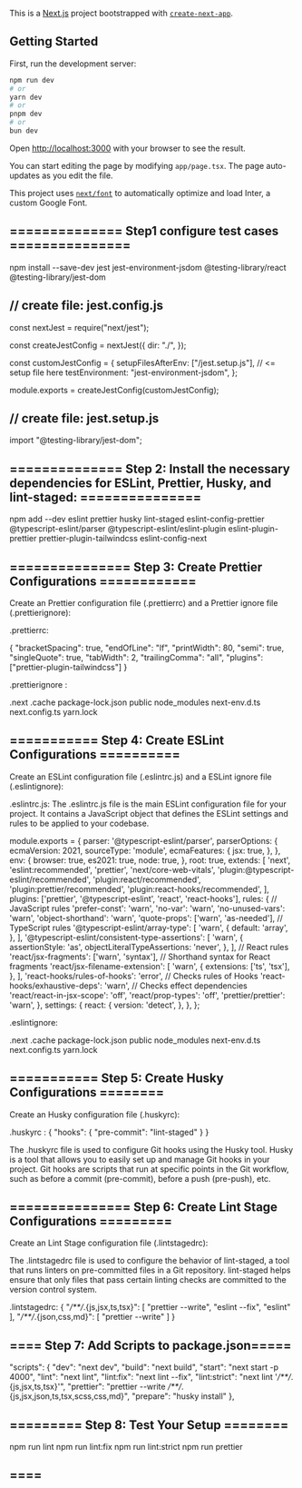 This is a [Next.js](https://nextjs.org/) project bootstrapped with [`create-next-app`](https://github.com/vercel/next.js/tree/canary/packages/create-next-app).

## Getting Started

First, run the development server:

```bash
npm run dev
# or
yarn dev
# or
pnpm dev
# or
bun dev
```

Open [http://localhost:3000](http://localhost:3000) with your browser to see the result.

You can start editing the page by modifying `app/page.tsx`. The page auto-updates as you edit the file.

This project uses [`next/font`](https://nextjs.org/docs/basic-features/font-optimization) to automatically optimize and load Inter, a custom Google Font.

## ============== Step1 configure test cases  ===============

 npm install --save-dev jest jest-environment-jsdom @testing-library/react @testing-library/jest-dom


## // create file: jest.config.js
const nextJest = require("next/jest");

const createJestConfig = nextJest({
  dir: "./",
});

const customJestConfig = {
  setupFilesAfterEnv: ["<rootDir>/jest.setup.js"], // <= setup file here 
  testEnvironment: "jest-environment-jsdom",
};

module.exports = createJestConfig(customJestConfig);

## // create file: jest.setup.js
import "@testing-library/jest-dom";

## ============== Step 2: Install the necessary dependencies for ESLint, Prettier, Husky, and lint-staged:  ===============

npm add --dev eslint prettier husky lint-staged eslint-config-prettier @typescript-eslint/parser @typescript-eslint/eslint-plugin eslint-plugin-prettier prettier-plugin-tailwindcss eslint-config-next

## =============== Step 3: Create Prettier Configurations ============
Create an Prettier configuration file (.prettierrc) and a Prettier ignore file (.prettierignore):

.prettierrc:

{
  "bracketSpacing": true,
  "endOfLine": "lf",
  "printWidth": 80,
  "semi": true,
  "singleQuote": true,
  "tabWidth": 2,
  "trailingComma": "all",
  "plugins": ["prettier-plugin-tailwindcss"]
}

.prettierignore :

.next
.cache
package-lock.json
public
node_modules
next-env.d.ts
next.config.ts
yarn.lock

## =========== Step 4: Create ESLint Configurations ==========

Create an ESLint configuration file (.eslintrc.js) and a ESLint ignore file (.eslintignore): 

.eslintrc.js:
The .eslintrc.js file is the main ESLint configuration file for your project. It contains a JavaScript object that defines the ESLint settings and rules to be applied to your codebase.

module.exports = {
  parser: '@typescript-eslint/parser',
  parserOptions: {
    ecmaVersion: 2021,
    sourceType: 'module',
    ecmaFeatures: {
      jsx: true,
    },
  },
  env: {
    browser: true,
    es2021: true,
    node: true,
  },
  root: true,
  extends: [
    'next',
    'eslint:recommended',
    'prettier',
    'next/core-web-vitals',
    'plugin:@typescript-eslint/recommended',
    'plugin:react/recommended',
    'plugin:prettier/recommended',
    'plugin:react-hooks/recommended',
  ],
  plugins: ['prettier', '@typescript-eslint', 'react', 'react-hooks'],
  rules: {
    // JavaScript rules
    'prefer-const': 'warn',
    'no-var': 'warn',
    'no-unused-vars': 'warn',
    'object-shorthand': 'warn',
    'quote-props': ['warn', 'as-needed'],
    // TypeScript rules
    '@typescript-eslint/array-type': [
      'warn',
      {
        default: 'array',
      },
    ],
    '@typescript-eslint/consistent-type-assertions': [
      'warn',
      {
        assertionStyle: 'as',
        objectLiteralTypeAssertions: 'never',
      },
    ],
    // React rules
    'react/jsx-fragments': ['warn', 'syntax'], // Shorthand syntax for React fragments
    'react/jsx-filename-extension': [
      'warn',
      {
        extensions: ['ts', 'tsx'],
      },
    ],
    'react-hooks/rules-of-hooks': 'error', // Checks rules of Hooks
    'react-hooks/exhaustive-deps': 'warn', // Checks effect dependencies
    'react/react-in-jsx-scope': 'off',
    'react/prop-types': 'off',
    'prettier/prettier': 'warn',
  },
  settings: {
    react: {
      version: 'detect',
    },
  },
};

.eslintignore: 

.next
.cache
package-lock.json
public
node_modules
next-env.d.ts
next.config.ts
yarn.lock

## =========== Step 5: Create Husky Configurations ========

Create an Husky configuration file (.huskyrc): 

.huskyrc :
{
    "hooks": {
      "pre-commit": "lint-staged"
    }
}

The .huskyrc file is used to configure Git hooks using the Husky tool. Husky is a tool that allows you to easily set up and manage Git hooks in your project. Git hooks are scripts that run at specific points in the Git workflow, such as before a commit (pre-commit), before a push (pre-push), etc. 

## =============== Step 6: Create Lint Stage Configurations =========

Create an Lint Stage configuration file (.lintstagedrc):



The .lintstagedrc file is used to configure the behavior of lint-staged, a tool that runs linters on pre-committed files in a Git repository. lint-staged helps ensure that only files that pass certain linting checks are committed to the version control system.

.lintstagedrc:
{
    "*/**/*.{js,jsx,ts,tsx}": [
        "prettier --write",
        "eslint --fix",
        "eslint"
    ],
    "*/**/*.{json,css,md}": [
        "prettier --write"
    ]
}

## ==== Step 7: Add Scripts to package.json=====

  "scripts": {
    "dev": "next dev",
    "build": "next build",
    "start": "next start -p 4000",
    "lint": "next lint",
    "lint:fix": "next lint --fix",
    "lint:strict": "next lint '*/**/*.{js,jsx,ts,tsx}'",
    "prettier": "prettier --write */**/*.{js,jsx,json,ts,tsx,scss,css,md}",
    "prepare": "husky install"
  },

  ##  ========= Step 8: Test Your Setup ======== 

npm run lint
npm run lint:fix
npm run lint:strict
npm run prettier


## ====
